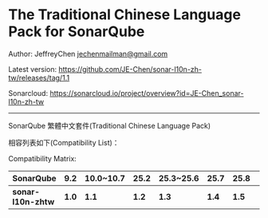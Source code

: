 The Traditional Chinese Language Pack for SonarQube
=======

Author: JeffreyChen <jechenmailman@gmail.com>

Latest version: https://github.com/JE-Chen/sonar-l10n-zh-tw/releases/tag/1.1

Sonarcloud: https://sonarcloud.io/project/overview?id=JE-Chen_sonar-l10n-zh-tw

---

SonarQube 繁體中文套件(Traditional Chinese Language Pack)

相容列表如下(Compatibility List)：

Compatibility Matrix:

 **SonarQube**       | **9.2** | **10.0~10.7** | **25.2** | **25.3~25.6** | **25.7** | **25.8** | | | | |
---------------------|---------|---------------|----------|---------------|----------|----------|-|-|-|-|
 **sonar-l10n-zhtw** | **1.0** | **1.1**       | **1.2**  | **1.3**       | **1.4**  | **1.5**  | | | | |
